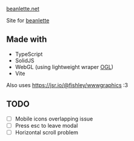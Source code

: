 [beanlette.net](https://beanlette.net)

Site for [beanlette](https://x.com/majorbean_)

## Made with

- TypeScript
- SolidJS
- WebGL (using lightweight wraper [OGL](https://github.com/oframe/ogl))
- Vite

Also uses https://jsr.io/@fishley/wwwgraphics :3

## TODO

- [ ] Mobile icons overlapping issue
- [ ] Press esc to leave modal
- [ ] Horizontal scroll problem
